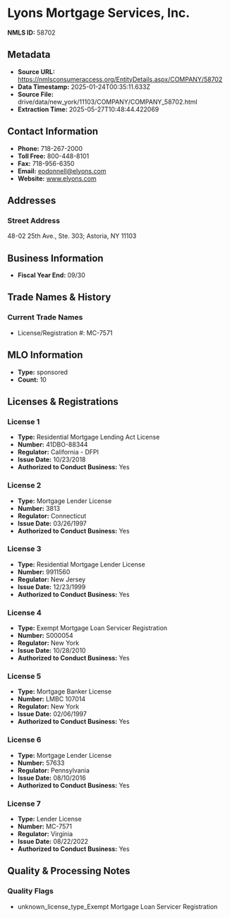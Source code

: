 # Lyons Mortgage Services, Inc.

**NMLS ID:** 58702

## Metadata
- **Source URL:** https://nmlsconsumeraccess.org/EntityDetails.aspx/COMPANY/58702
- **Data Timestamp:** 2025-01-24T00:35:11.633Z
- **Source File:** drive/data/new_york/11103/COMPANY/COMPANY_58702.html
- **Extraction Time:** 2025-05-27T10:48:44.422069

## Contact Information
- **Phone:** 718-267-2000
- **Toll Free:** 800-448-8101
- **Fax:** 718-956-6350
- **Email:** eodonnell@elyons.com
- **Website:** www.elyons.com

## Addresses
### Street Address
48-02 25th Ave., Ste. 303; Astoria, NY 11103

## Business Information
- **Fiscal Year End:** 09/30

## Trade Names & History
### Current Trade Names
- License/Registration #: MC-7571

## MLO Information
- **Type:** sponsored
- **Count:** 10

## Licenses & Registrations

### License 1
- **Type:** Residential Mortgage Lending Act License
- **Number:** 41DBO-88344
- **Regulator:** California - DFPI
- **Issue Date:** 10/23/2018
- **Authorized to Conduct Business:** Yes

### License 2
- **Type:** Mortgage Lender License
- **Number:** 3813
- **Regulator:** Connecticut
- **Issue Date:** 03/26/1997
- **Authorized to Conduct Business:** Yes

### License 3
- **Type:** Residential Mortgage Lender License
- **Number:** 9911560
- **Regulator:** New Jersey
- **Issue Date:** 12/23/1999
- **Authorized to Conduct Business:** Yes

### License 4
- **Type:** Exempt Mortgage Loan Servicer Registration
- **Number:** S000054
- **Regulator:** New York
- **Issue Date:** 10/28/2010
- **Authorized to Conduct Business:** Yes

### License 5
- **Type:** Mortgage Banker License
- **Number:** LMBC 107014
- **Regulator:** New York
- **Issue Date:** 02/06/1997
- **Authorized to Conduct Business:** Yes

### License 6
- **Type:** Mortgage Lender License
- **Number:** 57633
- **Regulator:** Pennsylvania
- **Issue Date:** 08/10/2016
- **Authorized to Conduct Business:** Yes

### License 7
- **Type:** Lender License
- **Number:** MC-7571
- **Regulator:** Virginia
- **Issue Date:** 08/22/2022
- **Authorized to Conduct Business:** Yes

## Quality & Processing Notes
### Quality Flags
- unknown_license_type_Exempt Mortgage Loan Servicer Registration
